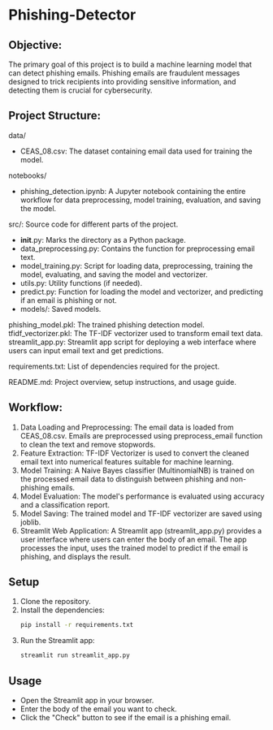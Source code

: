 # Phishing-Detector

## Objective:
The primary goal of this project is to build a machine learning model that can detect phishing emails. Phishing emails are fraudulent messages designed to trick recipients into providing sensitive information, and detecting them is crucial for cybersecurity.

## Project Structure:

data/
- CEAS_08.csv: The dataset containing email data used for training the model.

notebooks/
- phishing_detection.ipynb: A Jupyter notebook containing the entire workflow for data preprocessing, model training, evaluation, and saving the model.

src/: Source code for different parts of the project.
- __init__.py: Marks the directory as a Python package.
- data_preprocessing.py: Contains the function for preprocessing email text.
- model_training.py: Script for loading data, preprocessing, training the model, evaluating, and saving the model and vectorizer.
- utils.py: Utility functions (if needed).
- predict.py: Function for loading the model and vectorizer, and predicting if an email is phishing or not.
- models/: Saved models.

phishing_model.pkl: The trained phishing detection model.
tfidf_vectorizer.pkl: The TF-IDF vectorizer used to transform email text data.
streamlit_app.py: Streamlit app script for deploying a web interface where users can input email text and get predictions.

requirements.txt: List of dependencies required for the project.

README.md: Project overview, setup instructions, and usage guide.

## Workflow:

1. Data Loading and Preprocessing:
The email data is loaded from CEAS_08.csv.
Emails are preprocessed using preprocess_email function to clean the text and remove stopwords.
2. Feature Extraction:
TF-IDF Vectorizer is used to convert the cleaned email text into numerical features suitable for machine learning.
3. Model Training:
A Naive Bayes classifier (MultinomialNB) is trained on the processed email data to distinguish between phishing and non-phishing emails.
4. Model Evaluation:
The model's performance is evaluated using accuracy and a classification report.
5. Model Saving:
The trained model and TF-IDF vectorizer are saved using joblib.
6. Streamlit Web Application:
A Streamlit app (streamlit_app.py) provides a user interface where users can enter the body of an email.
The app processes the input, uses the trained model to predict if the email is phishing, and displays the result.

## Setup

1. Clone the repository.
2. Install the dependencies:
    ```bash
    pip install -r requirements.txt
    ```
3. Run the Streamlit app:
    ```bash
    streamlit run streamlit_app.py
    ```

## Usage

- Open the Streamlit app in your browser.
- Enter the body of the email you want to check.
- Click the "Check" button to see if the email is a phishing email.
